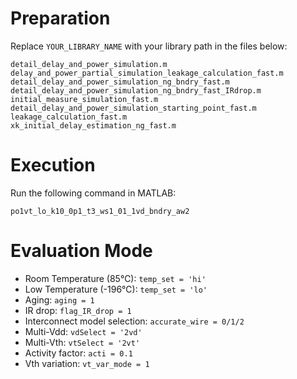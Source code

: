 # Preparation

Replace `YOUR_LIBRARY_NAME` with your library path in the files below:

    detail_delay_and_power_simulation.m
    delay_and_power_partial_simulation_leakage_calculation_fast.m
    detail_delay_and_power_simulation_ng_bndry_fast.m
    detail_delay_and_power_simulation_ng_bndry_fast_IRdrop.m
    initial_measure_simulation_fast.m
    detail_delay_and_power_simulation_starting_point_fast.m
    leakage_calculation_fast.m
    xk_initial_delay_estimation_ng_fast.m


# Execution

Run the following command in MATLAB:

    po1vt_lo_k10_0p1_t3_ws1_01_1vd_bndry_aw2


# Evaluation Mode
- Room Temperature (85℃): `temp_set = 'hi'`
- Low Temperature (-196℃): `temp_set = 'lo'`
- Aging: `aging = 1`
- IR drop: `flag_IR_drop = 1`
- Interconnect model selection: `accurate_wire = 0/1/2`
- Multi-Vdd: `vdSelect = '2vd'`
- Multi-Vth: `vtSelect = '2vt'`
- Activity factor: `acti = 0.1`
- Vth variation: `vt_var_mode = 1`

